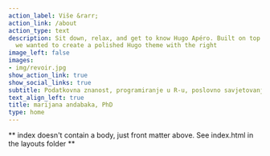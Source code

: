 ```yaml
---
action_label: Više &rarr;
action_link: /about
action_type: text
description: Sit down, relax, and get to know Hugo Apéro. Built on top of Blogophonic,
  we wanted to create a polished Hugo theme with the right 
image_left: false
images:
- img/revoir.jpg
show_action_link: true
show_social_links: true
subtitle: Podatkovna znanost, programiranje u R-u, poslovno savjetovanje
text_align_left: true
title: marijana andabaka, PhD
type: home
---
```


** index doesn't contain a body, just front matter above.
See index.html in the layouts folder **
